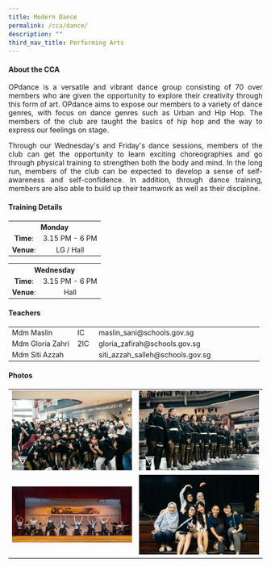 ```yaml
---
title: Modern Dance
permalink: /cca/dance/
description: ""
third_nav_title: Performing Arts
---
```

<div align="justify">
<h4>About the CCA</h4>
<p>OPdance is a versatile and vibrant dance group consisting of 70 over members who are given the opportunity to explore their creativity through this form of art. OPdance aims to expose our members to a variety of dance genres, with focus on dance genres such as Urban and Hip Hop. The members of the club are taught the basics of hip hop and the way to express our feelings on stage.&nbsp;</p>
<p>Through our Wednesday's and Friday's dance sessions, members of the club can get the opportunity to learn exciting choreographies and go through physical training to strengthen both the body and mind. In the long run, members of the club can be expected to develop a sense of self-awareness and self-confidence. In addition, through dance training, members are also able to build up their teamwork as well as their discipline.</p>
<h4>Training Details</h4>
<table>
<tbody>
<tr>
<th style="text-align: center;" colspan="2">Monday</th>
</tr>
<tr>
<td style="text-align: center;"><strong>Time</strong>:</td>
<td style="text-align: center;">3.15 PM - 6 PM</td>
</tr>
<tr>
<td style="text-align: center;"><strong>Venue</strong>:</td>
<td style="text-align: center;">LG / Hall</td>
</tr>
</tbody>
</table>
<table>
<tbody>
<tr>
<th style="text-align: center;" colspan="2">Wednesday</th>
</tr>
<tr>
<td style="text-align: center;"><strong>Time</strong>:</td>
<td style="text-align: center;">3.15 PM - 6 PM</td>
</tr>
<tr>
<td style="text-align: center;"><strong>Venue</strong>:</td>
<td style="text-align: center;">Hall</td>
</tr>
</tbody>
</table>
</div>
<div>
<h4>Teachers</h4>
<table style="width: 498px;">
<tbody>
<tr>
<td style="width: 123.25px;">Mdm Maslin</td>
<td style="width: 29.0625px;">IC</td>
<td style="width: 323.688px;">maslin_sani@schools.gov.sg</td>
</tr>
<tr>
<td style="width: 123.25px;">Mdm Gloria Zahri</td>
<td style="width: 29.0625px;">2IC</td>
<td style="width: 323.688px;">gloria_zafirah@schools.gov.sg</td>
</tr>
<tr>
<td style="width: 123.25px;">Mdm&nbsp;Siti Azzah</td>
<td style="width: 29.0625px;">&nbsp;</td>
<td style="width: 323.688px;">siti_azzah_salleh@schools.gov.sg</td>
</tr>
</tbody>
</table>
<h4>Photos</h4>
<table><tr><td><img src="/images/CCA/Dance/dance(2).jpeg"></td><td><img src="/images/CCA/Dance/dance3).jpeg"></td></tr>
<tr><td><img src="/images/CCA/Dance/dance%209.jpeg"></td><td><img src="/images/CCA/Dance/dance6.jpeg"></td></tr>
</table>
</div>